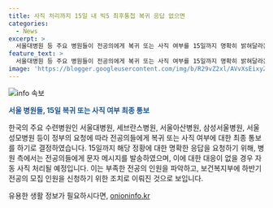 ```yaml
---
title: 사직 처리까지 15일 내 빅5 최후통첩 복귀 응답 없으면
categories:
  - News
excerpt: >
  서울대병원 등 주요 병원들이 전공의에게 복귀 또는 사직 여부를 15일까지 명확히 밝혀달라는 최후통첩을 보내고 있습니다. 정부의 요청에 따라 부족한 전공의 인원을 확정하고, 전공의 모집 인원을 신청할 예정이라고 합니다. 문자를 받은 전공의들이 응답을 하지 않을 경우 자동 사직 처리될 것으로 보입니다. This situation is drawing attention as the deadline for the return of specialist doctors approaches.
feature_text: >
  서울대병원 등 주요 병원들이 전공의에게 복귀 또는 사직 여부를 15일까지 명확히 밝혀달라는 최후통첩을 보내고 있습니다. 정부의 요청에 따라 부족한 전공의 인원을 확정하고, 전공의 모집 인원을 신청할 예정이라고 합니다. 문자를 받은 전공의들이 응답을 하지 않을 경우 자동 사직 처리될 것으로 보입니다. This situation is drawing attention as the deadline for the return of specialist doctors approaches.
image: 'https://blogger.googleusercontent.com/img/b/R29vZ2xl/AVvXsEixyZcFfHzMRdzZMjFBmAUKJYCLCGyLL1o632UiGVXcaFdKo_bkvkuCioo0uUKlGfBVcT3P84aROyZIXSBEx3Aw5nCQ3pTgDom1WDC4m8eifvWiAmWEEVb4x6G_l8C0QH225ldMjyaFvpxGEBGNO37VmDTDMHGhJPq73UglMfDca1-0aw/s1600/blogspot.png'
---
```


<p><img src="https://blogger.googleusercontent.com/img/b/R29vZ2xl/AVvXsEixyZcFfHzMRdzZMjFBmAUKJYCLCGyLL1o632UiGVXcaFdKo_bkvkuCioo0uUKlGfBVcT3P84aROyZIXSBEx3Aw5nCQ3pTgDom1WDC4m8eifvWiAmWEEVb4x6G_l8C0QH225ldMjyaFvpxGEBGNO37VmDTDMHGhJPq73UglMfDca1-0aw/s1600/blogspot.png" alt="info 속보" /></p>

<p><b><span style="color: #1a5490;">서울 병원들, 15일 복귀 또는 사직 여부 최종 통보</span></b></p>

<p>한국의 주요 수련병원인 서울대병원, 세브란스병원, 서울아산병원, 삼성서울병원, 서울성모병원 등이 정부의 요청에 따라 전공의들에게 복귀 또는 사직 여부에 대한 최종 통보를 하기로 결정하였습니다. 15일까지 해당 정황에 대한 명확한 응답을 요청하기 위해, 병원 측에서는 전공의들에게 문자 메시지를 발송하였으며, 이에 대한 대응이 없을 경우 자동 사직 처리될 예정입니다. 이는 부족한 전공의 인원을 파악하고, 보건복지부에 하반기 전공의 모집 인원을 신청하기 위한 조치로 이뤄진 것으로 보입니다.</p>
유용한 생활 정보가 필요하시다면, <a href="https://onioninfo.kr" rel="dofollow">onioninfo.kr</a>


